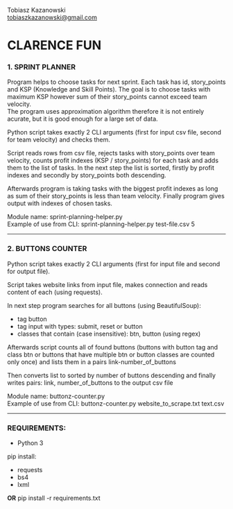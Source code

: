 Tobiasz Kazanowski<br/>
<a href="mailto:tobiaszkazanowski@gmail.com">tobiaszkazanowski@gmail.com</a>
# CLARENCE FUN
### 1. SPRINT PLANNER

<p>Program helps to choose tasks for next sprint.
Each task has id, story_points and KSP (Knowledge and Skill Points).
The goal is to choose tasks with maximum KSP however sum of their story_points
cannot exceed team velocity. <br/>
The program uses approximation algorithm therefore it is not entirely acurate, 
but it is good enough for a large set of data.</p>

<p>Python script takes exactly 2 CLI arguments
(first for input csv file, second for team velocity) and checks them.</p>

<p>Script reads rows from csv file, rejects tasks with story_points over team 
velocity, counts profit indexes (KSP / story_points) for each task 
and adds them to the list of tasks.
In the next step the list is sorted, firstly by profit indexes and secondly 
by story_points both descending.</p>

<p>Afterwards program is taking tasks with the biggest profit indexes as long
as sum of their story_points is less than team velocity. Finally program gives 
output with indexes of chosen tasks.</p>

<p>Module name: sprint-planning-helper.py<br/>
Example of use from CLI: sprint-planning-helper.py test-file.csv 5</p>

<hr>

### 2. BUTTONS COUNTER

<p>Python script takes exactly 2 CLI arguments 
(first for input file and second for output file).<p>

<p>Script takes website links from input file, 
makes connection and reads content of each (using requests).</p>

<p>In next step program searches for all buttons (using BeautifulSoup):

- tag button
- tag input with types: submit, reset or button
- classes that contain (case insensitive): btn, button (using regex)
</p>

<p>Afterwards script counts all of found buttons 
(buttons with button tag and class btn or 
buttons that have multiple btn or button classes are counted only once)
and lists them in a pairs link-number_of_buttons</p>

<p>Then converts list to sorted by number of buttons descending and finally
writes pairs: link, number_of_buttons to the output csv file</p>

<p>Module name: buttonz-counter.py<br/>
Example of use from CLI: buttonz-counter.py website_to_scrape.txt text.csv</p>

<hr>

### REQUIREMENTS:
- Python 3 <br/>

pip install:
- requests
- bs4
- lxml

<strong>OR</strong> pip install -r requirements.txt